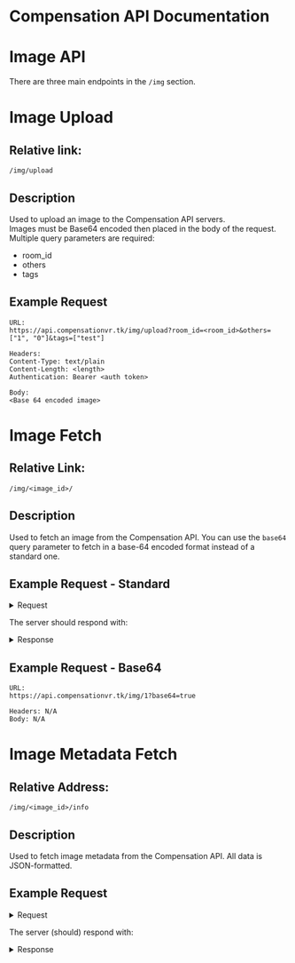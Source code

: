 # Compensation API Documentation
# Image API  
  
There are three main endpoints in the `/img` section.  
  
# Image Upload  
## Relative link:  
`/img/upload`  
## Description  
Used to upload an image to the Compensation API servers.  
Images must be Base64 encoded then placed in the body of the request.  
Multiple query parameters are required:  
  
<ul>
    <li>room_id</li>
    <li>others</li>
    <li>tags</li>
</ul>
  
## Example Request  
  
```  
URL:  
https://api.compensationvr.tk/img/upload?room_id=<room_id>&others=["1", "0"]&tags=["test"]  
  
Headers:  
Content-Type: text/plain  
Content-Length: <length>  
Authentication: Bearer <auth token>  
  
Body:  
<Base 64 encoded image>  
```  
# Image Fetch
## Relative Link:
`/img/<image_id>/`
## Description
Used to fetch an image from the Compensation API.
You can use the `base64` query parameter to fetch in a base-64 encoded format instead of a standard one.

## Example Request - Standard
<details>
<summary>Request</summary>

```
URL:
https://api.compensationvr.tk/img/0/

Headers: N/A
Body: N/A
```
</details>

The server should respond with:

<details>
<summary>Response</summary>

<img src="https://api.compensationvr.tk/img/1/">

</details>

## Example Request - Base64
```
URL:
https://api.compensationvr.tk/img/1?base64=true

Headers: N/A
Body: N/A
```
# Image Metadata Fetch
## Relative Address:
`/img/<image_id>/info`
## Description
Used to fetch image metadata from the Compensation API.
All data is JSON-formatted.

## Example Request

<details>
<summary>Request</summary>

```
URL:
https://api.compensationvr.tk/img/1/info

Headers: N/A
Body: N/A
```

</details>

The server (should) respond with:

<details>
<summary>Response</summary>

```json
{
  "_id": 1,
  "internalPathRef": "images/1.jpg",
  "takenBy": {
    "id": "2",
    "nickname": "Raven",
    "username": "Raven"
  },
  "takenInRoomId": "0",
  "others": [],
  "room": {
    "id": "0",
    "creator": "0",
    "name": "Apartment"
  },
  "infoPath": "/img/1/info",
  "filePath": "/img/1",
  "takenOn": {
    "unixTimestamp": 1657232966511,
    "humanReadable": "Thu, 07 Jul 2022 22:29:26 GMT"
  },
  "social": {
    "comments": [],
    "votes": 0,
    "tags": [
      "photo"
    ]
  }
}
```

</details>
